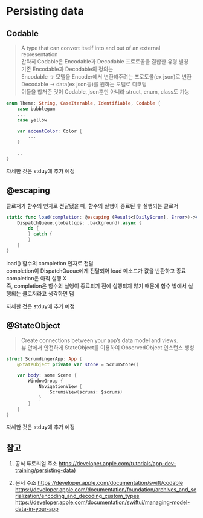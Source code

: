 # Persisting data

## Codable

> A type that can convert itself into and out of an external representation
> <br/>
> 간략히 Codable은 Encodable과 Decodable 프로토콜을 결합한 유형 별칭
> <br/>
> 기존 Encodable과 Decodable의 정의는
> <br/>
> Encodable -> 모델을 Encoder에서 변환해주려는 프로토콜(ex json)로 변환
> <br/>
> Decodable -> data(ex json등)를 원하는 모델로 디코딩
> <br/>
> 이들을 합쳐준 것이 Codable, json뿐만 아니라 struct, enum, class도 가능
> <br/>

```swift
enum Theme: String, CaseIterable, Identifiable, Codable {
    case bubblegum
    ...
    case yellow

    var accentColor: Color {
        ...
    }

    ..
}
```

자세한 것은 stduy에 추가 예정
<br/>

## @escaping

클로저가 함수의 인자로 전달됐을 때, 함수의 실행이 종료된 후 실행되는 클로저
<br/>

```swift
static func load(completion: @escaping (Result<[DailyScrum], Error>)->Void) {
    DispatchQueue.global(qos: .background).async {
        do {
        } catch {
        }
    }
}
```

load() 함수의 completion 인자로 전달
<br/>
completion이 DispatchQueue에게 전달되어 load 메소드가 값을 반환하고 종료
<br/>
completion은 아직 실행 X
<br/>
즉, completion은 함수의 실행이 종료되기 전에 실행되지 않기 때문에 함수 밖에서 실행되는 클로저라고 생각하면 됌
<br/>

자세한 것은 stduy에 추가 예정
<br/>

## @StateObject

> Create connections between your app’s data model and views.
> <br/>
> 뷰 안에서 안전하게 StateObject를 이용하여 ObservedObject 인스턴스 생성
> <br/>

```swift
struct ScrumdingerApp: App {
    @StateObject private var store = ScrumStore()

    var body: some Scene {
        WindowGroup {
            NavigationView {
                ScrumsView(scrums: $scrums)
            }
        }
    }
}
```

자세한 것은 stduy에 추가 예정
<br/>

## 참고

1. 공식 튜토리얼 주소
   https://developer.apple.com/tutorials/app-dev-training/persisting-data)
   <br/>

2. 문서 주소
   https://developer.apple.com/documentation/swift/codable
   https://developer.apple.com/documentation/foundation/archives_and_serialization/encoding_and_decoding_custom_types
   https://developer.apple.com/documentation/swiftui/managing-model-data-in-your-app
   <br/>
